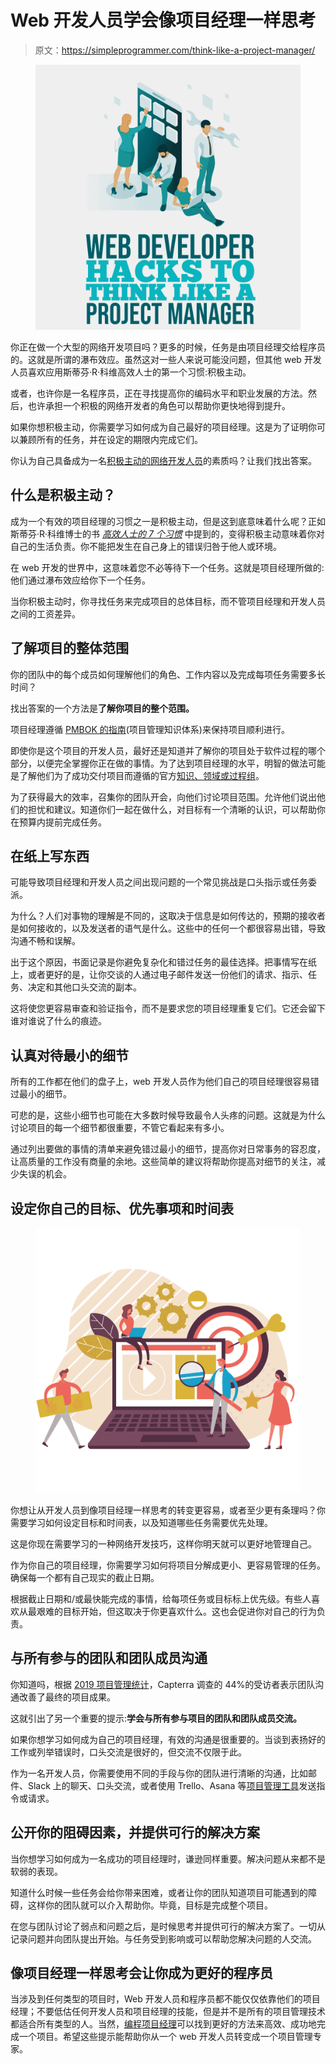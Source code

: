 # Web 开发人员学会像项目经理一样思考

> 原文：<https://simpleprogrammer.com/think-like-a-project-manager/>

<figure class="alignright is-resized">

![](img/8e6032c414bde8dbcb7df3d42c051e32.png)

</figure>

你正在做一个大型的网络开发项目吗？更多的时候，任务是由项目经理交给程序员的。这就是所谓的瀑布效应。虽然这对一些人来说可能没问题，但其他 web 开发人员喜欢应用斯蒂芬·R·科维高效人士的第一个习惯:积极主动。

或者，也许你是一名程序员，正在寻找提高你的编码水平和职业发展的方法。然后，也许承担一个积极的网络开发者的角色可以帮助你更快地得到提升。

如果你想积极主动，你需要学习如何成为自己最好的项目经理。这是为了证明你可以兼顾所有的任务，并在设定的期限内完成它们。

你认为自己具备成为一名[积极主动的网络开发人员](https://simpleprogrammer.com/accidentally-lead-developer/)的素质吗？让我们找出答案。

## 什么是积极主动？

成为一个有效的项目经理的习惯之一是积极主动，但是这到底意味着什么呢？正如斯蒂芬·R·科维博士的书 *[高效人士的 7 个习惯](https://simpleprogrammer.com/7-habits-effective-people)* 中提到的，变得积极主动意味着你对自己的生活负责。你不能把发生在自己身上的错误归咎于他人或环境。

在 web 开发的世界中，这意味着您不必等待下一个任务。这就是项目经理所做的:他们通过瀑布效应给你下一个任务。

当你积极主动时，你寻找任务来完成项目的总体目标，而不管项目经理和开发人员之间的工资差异。

## 了解项目的整体范围

你的团队中的每个成员如何理解他们的角色、工作内容以及完成每项任务需要多长时间？

找出答案的一个方法是**了解你项目的整个范围。**

项目经理遵循 [PMBOK 的指南](https://simpleprogrammer.com/project-management)(项目管理知识体系)来保持项目顺利进行。

即使你是这个项目的开发人员，最好还是知道并了解你的项目处于软件过程的哪个部分，以便完全掌握你正在做的事情。为了达到项目经理的水平，明智的做法可能是了解他们为了成功交付项目而遵循的官方[知识、领域或过程组](https://www.project-management-prepcast.com/pmbok-knowledge-areas-and-pmi-process-groups)。

为了获得最大的效率，召集你的团队开会，向他们讨论项目范围。允许他们说出他们的担忧和建议。知道你们一起在做什么，对目标有一个清晰的认识，可以帮助你在预算内提前完成任务。

## 在纸上写东西

可能导致项目经理和开发人员之间出现问题的一个常见挑战是口头指示或任务委派。

为什么？人们对事物的理解是不同的，这取决于信息是如何传达的，预期的接收者是如何接收的，以及发送者的语气是什么。这些中的任何一个都很容易出错，导致沟通不畅和误解。

出于这个原因，书面记录是你避免复杂化和错过任务的最佳选择。把事情写在纸上，或者更好的是，让你交谈的人通过电子邮件发送一份他们的请求、指示、任务、决定和其他口头交流的副本。

这将使您更容易审查和验证指令，而不是要求您的项目经理重复它们。它还会留下谁对谁说了什么的痕迹。

## 认真对待最小的细节

所有的工作都在他们的盘子上，web 开发人员作为他们自己的项目经理很容易错过最小的细节。

可悲的是，这些小细节也可能在大多数时候导致最令人头疼的问题。这就是为什么讨论项目的每一个细节都很重要，不管它看起来有多小。

通过列出要做的事情的清单来避免错过最小的细节，提高你对日常事务的容忍度，让高质量的工作没有商量的余地。这些简单的建议将帮助你提高对细节的关注，减少失误的机会。

## 设定你自己的目标、优先事项和时间表

<figure class="alignright is-resized">

![](img/a57aa5e2c85d7e766941d61ce63cc37c.png)

</figure>

你想让从开发人员到像项目经理一样思考的转变更容易，或者至少更有条理吗？你需要学习如何设定目标和时间表，以及知道哪些任务需要优先处理。

这是你现在需要学习的一种网络开发技巧，这样你明天就可以更好地管理自己。

作为你自己的项目经理，你需要学习如何将项目分解成更小、更容易管理的任务。确保每一个都有自己现实的截止日期。

根据截止日期和/或最快能完成的事情，给每项任务或目标标上优先级。有些人喜欢从最艰难的目标开始，但这取决于你更喜欢什么。这也会促进你对自己的行为负责。

## 与所有参与的团队和团队成员沟通

你知道吗，根据 [2019 项目管理统计](https://www.workamajig.com/blog/project-management-statistics)，Capterra 调查的 44%的受访者表示团队沟通改善了最终的项目成果。

这就引出了另一个重要的提示:**学会与所有参与项目的团队和团队成员交流。**

如果你想学习如何成为自己的项目经理，有效的沟通是很重要的。当谈到表扬好的工作或列举错误时，口头交流是很好的，但交流不仅限于此。

作为一名开发人员，你需要使用不同的手段与你的团队进行清晰的沟通，比如邮件、Slack 上的聊天、口头交流，或者使用 Trello、Asana 等[项目管理工具](https://www.capterra.com/project-management-software/)发送指令或请求。

## 公开你的阻碍因素，并提供可行的解决方案

当你想学习如何成为一名成功的项目经理时，谦逊同样重要。解决问题从来都不是软弱的表现。

知道什么时候一些任务会给你带来困难，或者让你的团队知道项目可能遇到的障碍，这样你的团队就可以介入帮助你。毕竟，目标是完成整个项目。

在您与团队讨论了弱点和问题之后，是时候思考并提供可行的解决方案了。一切从记录问题并向团队提出开始。与任务受到影响或可以帮助您解决问题的人交流。

## 像项目经理一样思考会让你成为更好的程序员

当涉及到任何类型的项目时，Web 开发人员和程序员都不能仅仅依靠他们的项目经理；不要低估任何开发人员和项目经理的技能，但是并不是所有的项目管理技术都适合所有类型的人。当然，[编程项目经理](https://simpleprogrammer.com/programming-project-manager/)可以找到更好的方法来高效、成功地完成一个项目。希望这些提示能帮助你从一个 web 开发人员转变成一个项目管理专家。